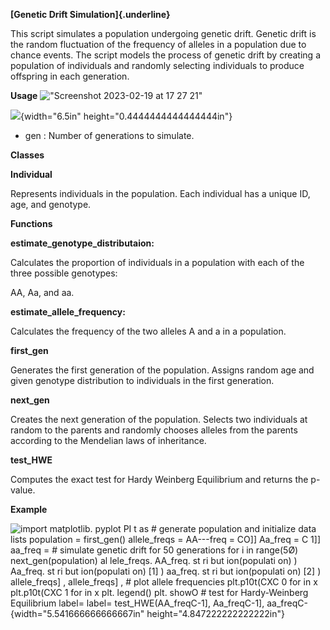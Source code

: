 **[Genetic Drift Simulation]{.underline}**

This script simulates a population undergoing genetic drift. Genetic
drift is the random fluctuation of the frequency of alleles in a
population due to chance events. The script models the process of
genetic drift by creating a population of individuals and randomly
selecting individuals to produce offspring in each generation.

**Usage**
!["Screenshot 2023-02-19 at 17 27 21"]([path/to/image.png](https://user-images.githubusercontent.com/125828094/219977486-0fe32d8b-38ef-43ad-a294-ba173d1fda1e.png))


![](media/image1.png){width="6.5in" height="0.4444444444444444in"}

-   gen : Number of generations to simulate.

**Classes**

**Individual**

Represents individuals in the population. Each individual has a unique
ID, age, and genotype.

**Functions**

**estimate_genotype_distributaion:**

Calculates the proportion of individuals in a population with each of
the three possible genotypes:

AA, Aa, and aa.

**estimate_allele_frequency:**

Calculates the frequency of the two alleles A and a in a population.

**first_gen**

Generates the first generation of the population. Assigns random age and
given genotype distribution to individuals in the first generation.

**next_gen**

Creates the next generation of the population. Selects two individuals
at random to the parents and randomly chooses alleles from the parents
according to the Mendelian laws of inheritance.

**test_HWE**

Computes the exact test for Hardy Weinberg Equilibrium and returns the
p-value.

**Example**

![import matplotlib. pyplot PI t as \# generate population and
initialize data lists population = first_gen() allele_freqs = AA---freq
= CO\]\] Aa_freq = C 1\]\] aa_freq = \# simulate genetic drift for 50
generations for i in range(5Ø) next_gen(population) al lele_freqs.
AA_freq. st ri but ion(populati on) ) Aa_freq. st ri but ion(populati
on) \[1\] ) aa_freq. st ri but ion(populati on) \[2\] ) allele_freqs\] ,
allele_freqs\] , \# plot allele frequencies plt.p10t(CXC 0 for in x
plt.p10t(CXC 1 for in x plt. legend() plt. showO \# test for
Hardy-Weinberg Equilibrium label= label= test_HWE(AA_freqC-1\],
Aa_freqC-1\], aa_freqC- ](media/image2.png){width="5.541666666666667in"
height="4.847222222222222in"}
